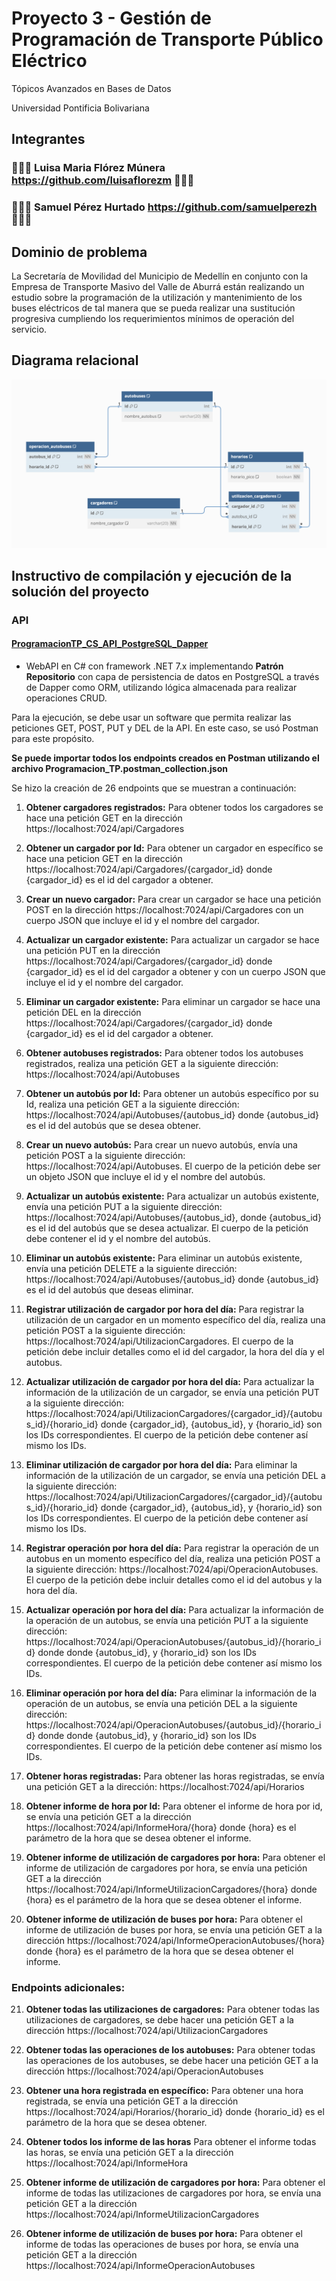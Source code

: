 # Proyecto 3 - Gestión de Programación de Transporte Público Eléctrico
Tópicos Avanzados en Bases de Datos

Universidad Pontificia Bolivariana

## Integrantes
### 👩🏻‍💻 Luisa Maria Flórez Múnera https://github.com/luisaflorezm 👩🏻‍💻 
### 🧑🏻‍💻 Samuel Pérez Hurtado https://github.com/samuelperezh 🧑🏻‍💻

## Dominio de problema
La Secretaría de Movilidad del Municipio de Medellín en conjunto con la Empresa de Transporte Masivo
del Valle de Aburrá están realizando un estudio sobre la programación de la utilización y mantenimiento
de los buses eléctricos de tal manera que se pueda realizar una sustitución progresiva cumpliendo los
requerimientos mínimos de operación del servicio.

## Diagrama relacional
![Diagrama relacional de las tablas](diagrama.png)

## Instructivo de compilación y ejecución de la solución del proyecto
### API
#### [ProgramacionTP_CS_API_PostgreSQL_Dapper](https://github.com/samuelperezh/tadb_202320_ex03/tree/main/ProgramacionTP_CS_API_PostgreSQL_Dapper/ProgramacionTP_CS_API_PostgreSQL_Dapper)
- WebAPI en C# con framework .NET 7.x implementando **Patrón Repositorio** con capa de persistencia de datos en PostgreSQL a través de Dapper como ORM, utilizando lógica almacenada para realizar operaciones CRUD.

Para la ejecución, se debe usar un software que permita realizar las peticiones GET, POST, PUT y DEL de la API. En este caso, se usó Postman para este propósito.

**Se puede importar todos los endpoints creados en Postman utilizando el archivo Programacion_TP.postman_collection.json**

Se hizo la creación de 26 endpoints que se muestran a continuación:

1. **Obtener cargadores registrados:** Para obtener todos los cargadores se hace una petición GET en la dirección https://localhost:7024/api/Cargadores

2. **Obtener un cargador por Id:** Para obtener un cargador en específico se hace una peticion GET en la dirección https://localhost:7024/api/Cargadores/{cargador_id} donde {cargador_id} es el id del cargador a obtener.

3. **Crear un nuevo cargador:** Para crear un cargador se hace una petición POST en la dirección https://localhost:7024/api/Cargadores con un cuerpo JSON que incluye el id y el nombre del cargador.

4. **Actualizar un cargador existente:** Para actualizar un cargador se hace una petición PUT en la dirección https://localhost:7024/api/Cargadores/{cargador_id} donde {cargador_id} es el id del cargador a obtener y con un cuerpo JSON que incluye el id y el nombre del cargador.

5. **Eliminar un cargador existente:** Para eliminar un cargador se hace una petición DEL en la dirección https://localhost:7024/api/Cargadores/{cargador_id} donde {cargador_id} es el id del cargador a obtener.

6. **Obtener autobuses registrados:** Para obtener todos los autobuses registrados, realiza una petición GET a la siguiente dirección: https://localhost:7024/api/Autobuses

7. **Obtener un autobús por Id:** Para obtener un autobús específico por su Id, realiza una petición GET a la siguiente dirección: https://localhost:7024/api/Autobuses/{autobus_id} donde {autobus_id} es el id del autobús que se desea obtener.

8. **Crear un nuevo autobús:** Para crear un nuevo autobús, envía una petición POST a la siguiente dirección: https://localhost:7024/api/Autobuses. El cuerpo de la petición debe ser un objeto JSON que incluye el id y el nombre del autobús.

9. **Actualizar un autobús existente:** Para actualizar un autobús existente, envía una petición PUT a la siguiente dirección: https://localhost:7024/api/Autobuses/{autobus_id}, donde {autobus_id} es el id del autobús que se desea actualizar. El cuerpo de la petición debe contener el id y el nombre del autobús.

10. **Eliminar un autobús existente:** Para eliminar un autobús existente, envía una petición DELETE a la siguiente dirección: https://localhost:7024/api/Autobuses/{autobus_id} donde {autobus_id} es el id del autobús que deseas eliminar.

11. **Registrar utilización de cargador por hora del día:** Para registrar la utilización de un cargador en un momento específico del día, realiza una petición POST a la siguiente dirección: https://localhost:7024/api/UtilizacionCargadores. El cuerpo de la petición debe incluir detalles como el id del cargador, la hora del día y el autobus.

12. **Actualizar utilización de cargador por hora del día:** Para actualizar la información de la utilización de un cargador, se envía una petición PUT a la siguiente dirección: https://localhost:7024/api/UtilizacionCargadores/{cargador_id}/{autobus_id}/{horario_id} donde {cargador_id}, {autobus_id}, y {horario_id} son los IDs correspondientes. El cuerpo de la petición debe contener así mismo los IDs.

13. **Eliminar utilización de cargador por hora del día:** Para eliminar la información de la utilización de un cargador, se envía una petición DEL a la siguiente dirección: https://localhost:7024/api/UtilizacionCargadores/{cargador_id}/{autobus_id}/{horario_id} donde {cargador_id}, {autobus_id}, y {horario_id} son los IDs correspondientes. El cuerpo de la petición debe contener así mismo los IDs.

14. **Registrar operación por hora del día:** Para registrar la operación de un autobus en un momento específico del día, realiza una petición POST a la siguiente dirección: https://localhost:7024/api/OperacionAutobuses. El cuerpo de la petición debe incluir detalles como el id del autobus y la hora del día.

15. **Actualizar operación por hora del día:** Para actualizar la información de la operación de un autobus, se envía una petición PUT a la siguiente dirección: https://localhost:7024/api/OperacionAutobuses/{autobus_id}/{horario_id} donde donde {autobus_id}, y {horario_id} son los IDs correspondientes. El cuerpo de la petición debe contener así mismo los IDs.

16. **Eliminar operación por hora del día:** Para eliminar la información de la operación de un autobus, se envía una petición DEL a la siguiente dirección: https://localhost:7024/api/OperacionAutobuses/{autobus_id}/{horario_id} donde donde {autobus_id}, y {horario_id} son los IDs correspondientes. El cuerpo de la petición debe contener así mismo los IDs.

17. **Obtener horas registradas:** Para obtener las horas registradas, se envía una petición GET a la dirección: https://localhost:7024/api/Horarios

18. **Obtener informe de hora por Id:** Para obtener el informe de hora por id, se envía una petición GET a la dirección https://localhost:7024/api/InformeHora/{hora} donde {hora} es el parámetro de la hora que se desea obtener el informe.

19. **Obtener informe de utilización de cargadores por hora:** Para obtener el informe de utilización de cargadores por hora, se envía una petición GET a la dirección https://localhost:7024/api/InformeUtilizacionCargadores/{hora} donde {hora} es el parámetro de la hora que se desea obtener el informe.

20. **Obtener informe de utilización de buses por hora:** Para obtener el informe de utilización de buses por hora, se envía una petición GET a la dirección https://localhost:7024/api/InformeOperacionAutobuses/{hora} donde {hora} es el parámetro de la hora que se desea obtener el informe.

### Endpoints adicionales:

21. **Obtener todas las utilizaciones de cargadores:** Para obtener todas las utilizaciones de cargadores, se debe hacer una petición GET a la dirección https://localhost:7024/api/UtilizacionCargadores

22. **Obtener todas las operaciones de los autobuses:** Para obtener todas las operaciones de los autobuses, se debe hacer una petición GET a la dirección https://localhost:7024/api/OperacionAutobuses

23. **Obtener una hora registrada en específico:** Para obtener una hora registrada, se envía una petición GET a la dirección https://localhost:7024/api/Horarios/{horario_id} donde {horario_id} es el parámetro de la hora que se desea obtener.

24. **Obtener todos los informe de las horas** Para obtener el informe todas las horas, se envía una petición GET a la dirección https://localhost:7024/api/InformeHora

25. **Obtener informe de utilización de cargadores por hora:** Para obtener el informe de todas las utilizaciones de cargadores por hora, se envía una petición GET a la dirección https://localhost:7024/api/InformeUtilizacionCargadores

26. **Obtener informe de utilización de buses por hora:** Para obtener el informe de todas las operaciones de buses por hora, se envía una petición GET a la dirección https://localhost:7024/api/InformeOperacionAutobuses